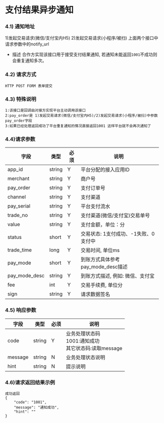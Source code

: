 # 支付结果异步通知

### 4.1) 通知地址
 1)发起交易请求(微信/支付宝内H5)
 2)发起交易请求(小程序/被扫)
 上面两个接口中请求参数中的notify_url
- 描述
  合作方实现该接口用于接受支付结果通知, 若通知未能返回`1001`不成功则会重复通知多次。
### 4.2) 请求方式

	HTTP POST FORM 表单提交

### 4.3) 特殊说明
	1:该接口是回调由对接方实现平台主动调用该接口
	2:pay_order是 1)发起交易请求(微信/支付宝内H5)/2)发起交易请求(小程序/被扫)中参数pay_order字段
	3:如果已经处理返回成功了平台重复通知的情况直接返回1001 这样平台就不会再次通知了

###   4.4)请求参数
| 字段          | 类型   | 必须 | 说明                                 |
| ------------- | ------ | ---- | ------------------------------------ |
| app_id                     | string |  Y   | 平台分配的接入应用ID  |
| merchant      | string | Y    | 商户号                               |
| pay_order     | string | Y    | 支付订单号                           |
| channel       | string | Y    | 支付渠道                             |
| pay_serial    | string | Y    | 平台支付流水                         |
| trade_no    | string | Y    | 支付渠道(微信/支付宝)交易单号        |
| value         | string | Y    | 支付金额，单位：分                   |
| status        | short  | Y    | 交易状态: 1支付成功、-1失败、0支付中 |
| trade_time    | long   | Y    | 交易时间, 单位ms                     |
| pay_mode      | short  | Y    | 到账方式具体参考pay_mode_desc描述    |
| pay_mode_desc | string | Y    | 到账方式描述, 例如: 微信、支付宝     |
| fee | int | Y    | 交易手续费, 单位分     |
| sign | string | Y | 请求数据签名   |

### 4.5) 响应参数

| 字段    | 类型   | 必须 | 说明                                                       |
| ------- | ------ | ---- | ---------------------------------------------------------- |
| code    | string | Y    | 业务处理状态码<br>1001:通知成功<br/>其它状态码:读取message |
| message | string | N    | 业务处理状态说明                                           |
| hint    | string | N    | 提示说明                                                   |


### 4.6)请求返回结果示例

```
成功返回
{
	"code": "1001",
	"message": "通知成功",
	"hint": ""
}
```
